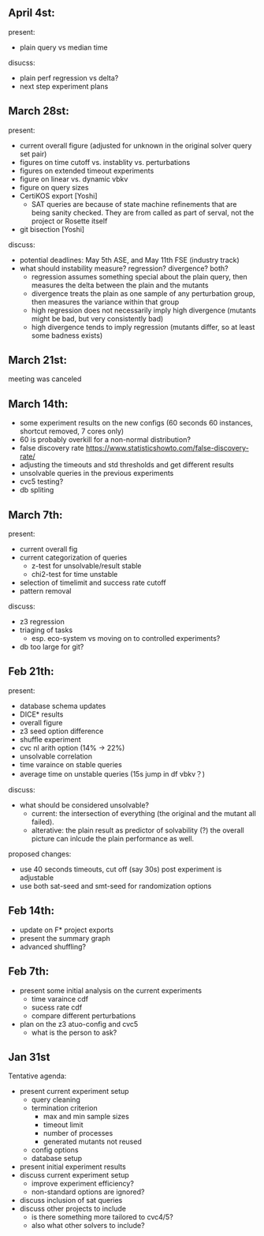 ## April 4st:

present:
* plain query vs median time

disucss:
* plain perf regression vs delta?
* next step experiment plans

## March 28st:

present:

* current overall figure (adjusted for unknown in the original solver query set pair)
* figures on time cutoff vs. instablity vs. perturbations 
* figures on extended timeout experiments 
* figure on linear vs. dynamic vbkv
* figure on query sizes
* CertiKOS export [Yoshi]
  * SAT queries are because of state machine refinements that are being sanity checked. They are from called as part of serval, not the project or Rosette itself
* git bisection [Yoshi]

discuss:
* potential deadlines: May 5th ASE, and May 11th FSE (industry track)
* what should instability measure? regression? divergence? both?
  * regression assumes something special about the plain query, then measures the delta between the plain and the mutants
  * divergence treats the plain as one sample of any perturbation group, then measures the variance within that group
  * high regression does not necessarily imply high divergence (mutants might be bad, but very consistently bad)
  * high divergence tends to imply regression (mutants differ, so at least some badness exists)

## March 21st:

meeting was canceled 

## March 14th:

* some experiment results on the new configs (60 seconds 60 instances, shortcut removed, 7 cores only)
 * 60 is probably overkill for a non-normal distribution?
 * false discovery rate https://www.statisticshowto.com/false-discovery-rate/
 * adjusting the timeouts and std thresholds and get different results
* unsolvable queries in the previous experiments
* cvc5 testing?
* db spliting


## March 7th:

present:

* current overall fig
* current categorization of queries
  * z-test for unsolvable/result stable
  * chi2-test for time unstable
* selection of timelimit and success rate cutoff
* pattern removal

discuss:

* z3 regression
* triaging of tasks
  * esp. eco-system vs moving on to controlled experiments?
* db too large for git?

## Feb 21th:

present:

* database schema updates
* DICE* results
* overall figure
* z3 seed option difference
* shuffle experiment
* cvc nl arith option (14% -> 22%)
* unsolvable correlation
* time varaince on stable queries
* average time on unstable queries (15s jump in df vbkv？)

discuss:
* what should be considered unsolvable? 
  * current: the intersection of everything (the original and the mutant all failed).
  * alterative: the plain result as predictor of solvability (?) the overall picture can inlcude the plain performance as well.

proposed changes:
 * use 40 seconds timeouts, cut off (say 30s) post experiment is adjustable  
 * use both sat-seed and smt-seed for randomization options

## Feb 14th:

* update on F* project exports
* present the summary graph
* advanced shuffling?

## Feb 7th:

* present some initial analysis on the current experiments 
   * time varaince cdf
   * sucess rate cdf
   * compare different perturbations
* plan on the z3 atuo-config and cvc5
   * what is the person to ask?

## Jan 31st

Tentative agenda:
* present current experiment setup
    * query cleaning
    * termination criterion
        * max and min sample sizes
        * timeout limit
        * number of processes
        * generated mutants not reused
    * config options
    * database setup
* present initial experiment results
* discuss current experiment setup
    * improve experiment efficiency?
    * non-standard options are ignored?
* discuss inclusion of sat queries
* discuss other projects to include
    * is there something more tailored to cvc4/5?
    * also what other solvers to include?

